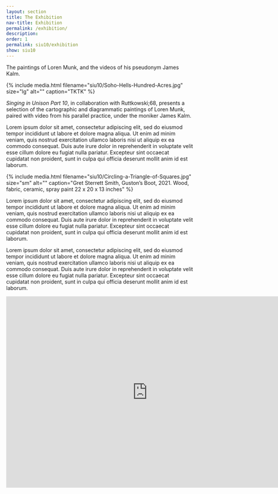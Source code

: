 ```yaml
---
layout: section
title: The Exhibition
nav-title: Exhibition
permalink: /exhibition/
description:
order: 1
permalink: siu10/exhibition
show: siu10
---
```


<div class="margin-bottom-3 font-sans-lg tablet-lg:font-sans-xl line-height-sans-2 text-light"><p>The paintings of Loren Munk, and the videos of his pseudonym James Kalm.</p></div>

{% include media.html filename="siu10/Soho-Hells-Hundred-Acres.jpg" size="lg" alt="" caption="TKTK" %}

_Singing in Unison Part 10_, in collaboration with Ruttkowski;68, presents a selection of the cartographic and diagrammatic paintings of Loren Munk, paired with video from his parallel practice, under the moniker James Kalm.

Lorem ipsum dolor sit amet, consectetur adipiscing elit, sed do eiusmod tempor incididunt ut labore et dolore magna aliqua. Ut enim ad minim veniam, quis nostrud exercitation ullamco laboris nisi ut aliquip ex ea commodo consequat. Duis aute irure dolor in reprehenderit in voluptate velit esse cillum dolore eu fugiat nulla pariatur. Excepteur sint occaecat cupidatat non proident, sunt in culpa qui officia deserunt mollit anim id est laborum.

{% include media.html filename="siu10/Circling-a-Triangle-of-Squares.jpg" size="sm" alt="" caption="Gret Sterrett Smith, Guston’s Boot, 2021. Wood, fabric, ceramic, spray paint 22 x 20 x 13 inches" %}

Lorem ipsum dolor sit amet, consectetur adipiscing elit, sed do eiusmod tempor incididunt ut labore et dolore magna aliqua. Ut enim ad minim veniam, quis nostrud exercitation ullamco laboris nisi ut aliquip ex ea commodo consequat. Duis aute irure dolor in reprehenderit in voluptate velit esse cillum dolore eu fugiat nulla pariatur. Excepteur sint occaecat cupidatat non proident, sunt in culpa qui officia deserunt mollit anim id est laborum.

Lorem ipsum dolor sit amet, consectetur adipiscing elit, sed do eiusmod tempor incididunt ut labore et dolore magna aliqua. Ut enim ad minim veniam, quis nostrud exercitation ullamco laboris nisi ut aliquip ex ea commodo consequat. Duis aute irure dolor in reprehenderit in voluptate velit esse cillum dolore eu fugiat nulla pariatur. Excepteur sint occaecat cupidatat non proident, sunt in culpa qui officia deserunt mollit anim id est laborum.<br/>

<iframe width="760" height="515" src="https://www.youtube.com/embed/vDC7pzD2jk0?si=hHnPMYIIqk7SHCAi" title="YouTube video player" frameborder="0" allow="accelerometer; autoplay; clipboard-write; encrypted-media; gyroscope; picture-in-picture; web-share" referrerpolicy="strict-origin-when-cross-origin" allowfullscreen></iframe>
